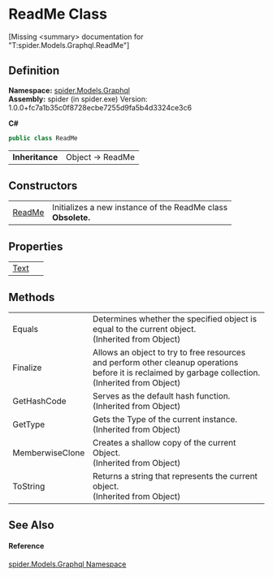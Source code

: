 # ReadMe Class


\[Missing &lt;summary&gt; documentation for "T:spider.Models.Graphql.ReadMe"\]



## Definition
**Namespace:** <a href="a7324a28-4f46-beaa-9269-26a8fa385391">spider.Models.Graphql</a>  
**Assembly:** spider (in spider.exe) Version: 1.0.0+fc7a1b35c0f8728ecbe7255d9fa5b4d3324ce3c6

**C#**
``` C#
public class ReadMe
```

<table><tr><td><strong>Inheritance</strong></td><td>Object  →  ReadMe</td></tr>
</table>



## Constructors
<table>
<tr>
<td><a href="5ff40170-3e05-ecc0-b93b-6017bc6e85a6">ReadMe</a></td>
<td>Initializes a new instance of the ReadMe class<br /><strong>Obsolete.</strong></td></tr>
</table>

## Properties
<table>
<tr>
<td><a href="f06830b9-5ee3-56f4-fcfb-34282de7a485">Text</a></td>
<td> </td></tr>
</table>

## Methods
<table>
<tr>
<td>Equals</td>
<td>Determines whether the specified object is equal to the current object.<br />(Inherited from Object)</td></tr>
<tr>
<td>Finalize</td>
<td>Allows an object to try to free resources and perform other cleanup operations before it is reclaimed by garbage collection.<br />(Inherited from Object)</td></tr>
<tr>
<td>GetHashCode</td>
<td>Serves as the default hash function.<br />(Inherited from Object)</td></tr>
<tr>
<td>GetType</td>
<td>Gets the Type of the current instance.<br />(Inherited from Object)</td></tr>
<tr>
<td>MemberwiseClone</td>
<td>Creates a shallow copy of the current Object.<br />(Inherited from Object)</td></tr>
<tr>
<td>ToString</td>
<td>Returns a string that represents the current object.<br />(Inherited from Object)</td></tr>
</table>

## See Also


#### Reference
<a href="a7324a28-4f46-beaa-9269-26a8fa385391">spider.Models.Graphql Namespace</a>  
